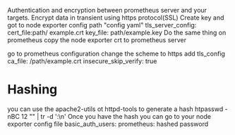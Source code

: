 Authentication and encryption between prometheus server and your targets.
Encrypt data in transient using https protocol(SSL)
Create key and got to node exporter config path "config yaml"
tls_server_config:
  cert_file:path/ example.crt
  key_file: path/example.key
Do the same thing on prometheus
copy the node exporter crt to prometheus server

go to prometheus configuration
change the scheme to https
add
tls_config
  ca_file: /path/example.crt
  insecure_skip_verify: true
# Hashing

you can use the apache2-utils ot httpd-tools to generate a hash
htpasswd -nBC 12 "" | tr -d ':\n'
Once you have the hash you can go to your node exporter config file
basic_auth_users:
  prometheus: hashed password